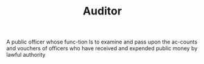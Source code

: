 ---
title: Auditor
permalink: "/definitions/auditor.html"
body: A public officer whose func-tion ls to examine and pass upon the ac-counts and
  vouchers of officers who have received and expended public money by lawful authority
published_at: '2018-07-07'
layout: post
---